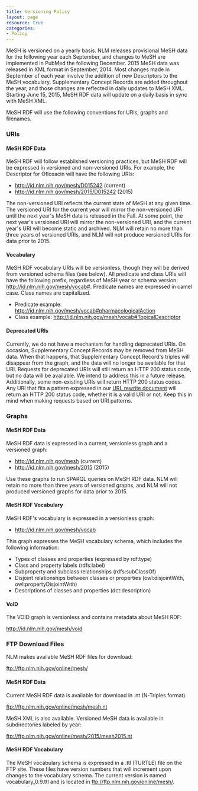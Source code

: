 ```yaml
---
title: Versioning Policy
layout: page
resource: true
categories:
- Policy
---
```


MeSH is versioned on a yearly basis. NLM releases provisional MeSH data for the following year each September, and changes to MeSH are implemented in PubMed the following December. 2015 MeSH data was released in XML format in September, 2014. Most changes made in September of each year involve the addition of new Descriptors to the MeSH vocabulary. Supplementary Concept Records are added throughout the year, and those changes are reflected in daily updates to MeSH XML. Starting June 15, 2015, MeSH RDF data will update on a daily basis in sync with MeSH XML. 

MeSH RDF will use the following conventions for URIs, graphs and filenames. 

### URIs

#### MeSH RDF Data

MeSH RDF will follow established versioning practices, but MeSH RDF will be expressed in versioned and non-versioned URIs. For example, the Descriptor for Ofloxacin will have the following URIs:

* http://id.nlm.nih.gov/mesh/D015242 (current)
* http://id.nlm.nih.gov/mesh/2015/D015242 (2015)

The non-versioned URI reflects the current state of MeSH at any given time. The versioned URI for the current year will mirror the non-versioned URI until the next year's MeSH data is released in the Fall. At some point, the next year's versioned URI will mirror the non-versioned URI, and the current year's URI will become static and archived. NLM will retain no more than three years of versioned URIs, and NLM will not produce versioned URIs for data prior to 2015. 

#### Vocabulary

MeSH RDF vocabulary URIs will be versionless, though they will be derived from versioned schema files (see below). All predicate and class URIs will have the following prefix, regardless of MeSH year or schema version: http://id.nlm.nih.gov/mesh/vocab#. Predicate names are expressed in camel case. Class names are capitalized.

* Predicate example: http://id.nlm.nih.gov/mesh/vocab#pharmacologicalAction
* Class example: http://id.nlm.nih.gov/mesh/vocab#TopicalDescriptor

#### Deprecated URIs

Currently, we do not have a mechanism for handling deprecated URIs. On occasion, Supplementary Concept Records may be removed from MeSH data. When that happens, that Supplementary Concept Record's triples will disappear from the graph, and the data will no longer be available for that URI. Requests for deprecated URIs will still return an HTTP 200 status code, but no data will be available. We intend to address this in a future release. Additionally, some non-existing URIs will return HTTP 200 status codes. Any URI that fits a pattern expressed in our [URL rewrite document](https://github.com/HHS/lodestar/blob/meshrdf/web-ui/src/main/webapp/WEB-INF/urlrewrite.xml) will return an HTTP 200 status code, whether it is a valid URI or not. Keep this in mind when making requests based on URI patterns. 

### Graphs

#### MeSH RDF Data

MeSH RDF data is expressed in a current, versionless graph and a versioned graph:

* http://id.nlm.nih.gov/mesh (current)
* http://id.nlm.nih.gov/mesh/2015 (2015)

Use these graphs to run SPARQL queries on MeSH RDF data. NLM will retain no more than three years of versioned graphs, and NLM will not produced versioned graphs for data prior to 2015. 

#### MeSH RDF Vocabulary

MeSH RDF's vocabulary is expressed in a versionless graph:

* http://id.nlm.nih.gov/mesh/vocab 

This graph expresses the MeSH vocabulary schema, which includes the following information:

* Types of classes and properties (expressed by rdf:type)
* Class and property labels (rdfs:label)
* Subproperty and subclass relationships (rdfs:subClassOf)
* Disjoint relationships between classes or properties (owl:disjointWith, owl:propertyDisjointWith)
* Descriptions of classes and properties (dct:description)

#### VoID

The VOID graph is versionless and contains metadata about MeSH RDF:

http://id.nlm.nih.gov/mesh/void

### FTP Download Files

NLM makes available MeSH RDF files for download:

ftp://ftp.nlm.nih.gov/online/mesh/

#### MeSH RDF Data

Current MeSH RDF data is available for download in .nt (N-Triples format). 

ftp://ftp.nlm.nih.gov/online/mesh/mesh.nt

MeSH XML is also available. Versioned MeSH data is available in subdirectories labeled by year:

ftp://ftp.nlm.nih.gov/online/mesh/2015/mesh2015.nt

#### MeSH RDF Vocabulary

The MeSH vocabulary schema is expressed in a .ttl (TURTLE) file on the FTP site. These files have version numbers that will increment upon changes to the vocabulary schema. The current version is named vocabulary_0.9.ttl and is located in ftp://ftp.nlm.nih.gov/online/mesh/. 
